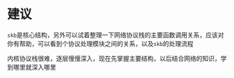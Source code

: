 # 建议

`skb`是核心结构，另外可以试着整理一下网络协议栈的主要函数调用关系，应该对你有帮助，可以看到个协议处理模块之间的关系，以及`skb`的处理流程

内核协议栈很难，逐层慢慢深入，现在先掌握主要结构，以后结合网络的知识，学到哪里就深入哪里